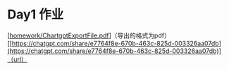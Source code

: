 # Day1 作业

[[homework/ChartgptExportFile.pdf](homework/ChartgptExportFile.pdf)]（导出的格式为pdf）<br/>
[[https://chatgpt.com/share/e7764f8e-670b-463c-825d-003326aa07db](https://chatgpt.com/share/e7764f8e-670b-463c-825d-003326aa07db)]（url）
